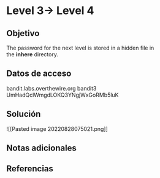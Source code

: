 
# Level 3→ Level 4

## Objetivo
The password for the next level is stored in a hidden file in the **inhere** directory.

## Datos de acceso
bandit.labs.overthewire.org
bandit3
UmHadQclWmgdLOKQ3YNgjWxGoRMb5luK
## Solución
![[Pasted image 20220828075021.png]]
## Notas adicionales

## Referencias